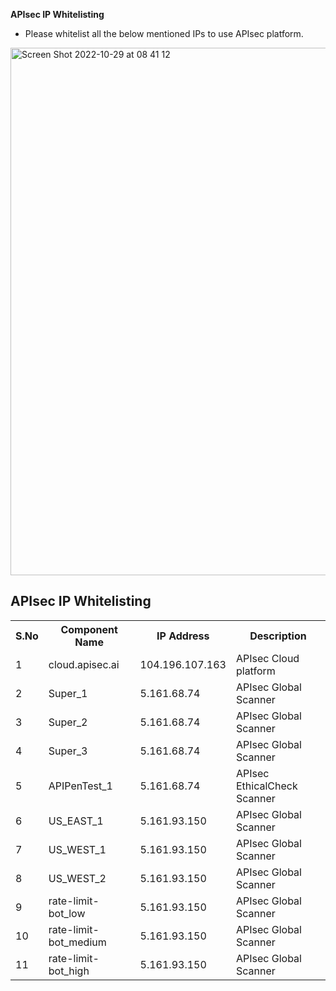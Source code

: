 **APIsec IP Whitelisting**

- Please whitelist all the below mentioned IPs to use APIsec platform.

<p>

 <img width="844" alt="Screen Shot 2022-10-29 at 08 41 12" src="https://user-images.githubusercontent.com/30456479/199654835-caa45262-45b0-4077-8f91-8418e9a4e7f3.png">



<h2>APIsec IP Whitelisting</h2>

<table>
  <tr>
    <th>S.No</th>
    <th>Component Name</th>
    <th>IP Address</th>
    <th>Description</th>
  </tr>
  <tr>
    <td>1</td>
    <td>cloud.apisec.ai</td>
    <td>104.196.107.163</td>
    <td>APIsec Cloud platform</td>
    
  </tr>
  <tr>
    <td>2</td>
    <td>Super_1</td>
    <td>5.161.68.74</td>
    <td>APIsec Global Scanner</td>
  </tr>
  
  <tr>
    <td>3</td>
    <td>Super_2</td>
    <td>5.161.68.74</td>
    <td>APIsec Global Scanner</td>
  </tr>
  
  <tr>
    <td>4</td>
    <td>Super_3</td>
    <td>5.161.68.74</td>
    <td>APIsec Global Scanner</td>
  </tr>
  
  <tr>
    <td>5</td>
    <td>APIPenTest_1</td>
    <td>5.161.68.74</td>
    <td>APIsec EthicalCheck Scanner</td>
  </tr>
  
  <tr>
    <td>6</td>
    <td>US_EAST_1</td>
    <td>5.161.93.150</td>
    <td>APIsec Global Scanner</td>
  </tr>
  
  <tr>
    <td>7</td>
    <td>US_WEST_1</td>
    <td>5.161.93.150</td>
    <td>APIsec Global Scanner</td>
  </tr>
  
  <tr>
    <td>8</td>
    <td>US_WEST_2</td>
    <td>5.161.93.150</td>
    <td>APIsec Global Scanner</td>
  </tr>
  
  <tr>
    <td>9</td>
    <td>rate-limit-bot_low</td>
    <td>5.161.93.150</td>
    <td>APIsec Global Scanner</td>
  </tr>
  
  <tr>
    <td>10</td>
    <td>rate-limit-bot_medium</td>
    <td>5.161.93.150</td>
    <td>APIsec Global Scanner</td>
  </tr>
  
  <tr>
    <td>11</td>
    <td>rate-limit-bot_high</td>
    <td>5.161.93.150</td>
    <td>APIsec Global Scanner</td>
  </tr>
  
</table>
